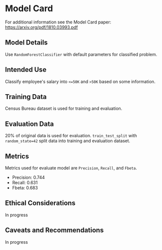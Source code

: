 # Model Card

For additional information see the Model Card paper: https://arxiv.org/pdf/1810.03993.pdf

## Model Details

Use `RandomForestClassifier` with default parameters for classified problem.

## Intended Use

Classify employee's salary into `<=50K` and `>50K` based on some information.

## Training Data

Census Bureau dataset is used for training and evaluation.

## Evaluation Data

20% of original data is used for evaluation. `train_test_split` with `random_state=42` split data into training and evaluation dataset.

## Metrics
Metrics used for evaluate model are `Precision`, `Recall`, and `Fbeta`.
- Precision: 0.744
- Recall: 0.631
- Fbeta: 0.683

## Ethical Considerations

In progress

## Caveats and Recommendations

In progress